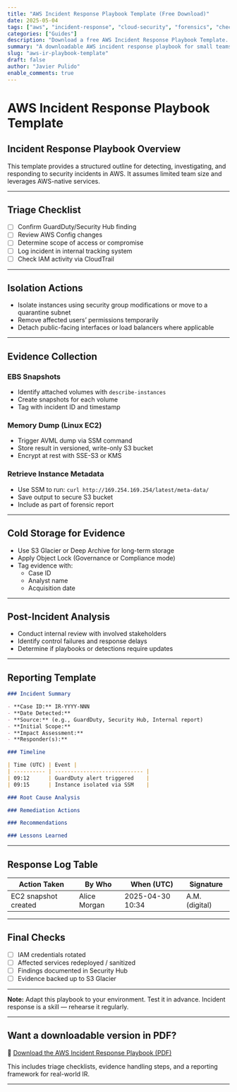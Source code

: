 ```yaml
---
title: "AWS Incident Response Playbook Template (Free Download)"
date: 2025-05-04
tags: ["aws", "incident-response", "cloud-security", "forensics", "checklists"]
categories: ["Guides"]
description: "Download a free AWS Incident Response Playbook Template. Step-by-step guide to handle security incidents effectively in AWS."
summary: "A downloadable AWS incident response playbook for small teams, including isolation workflows, evidence handling, and post-incident reporting guidance."
slug: "aws-ir-playbook-template"
draft: false
author: "Javier Pulido"
enable_comments: true
---
```




# AWS Incident Response Playbook Template

## Incident Response Playbook Overview
This template provides a structured outline for detecting, investigating, and responding to 
security incidents in AWS. It assumes limited team size and leverages AWS-native services.

---

## Triage Checklist

- [ ] Confirm GuardDuty/Security Hub finding
- [ ] Review AWS Config changes
- [ ] Determine scope of access or compromise
- [ ] Log incident in internal tracking system
- [ ] Check IAM activity via CloudTrail

---

## Isolation Actions

- Isolate instances using security group modifications or move to a quarantine subnet
- Remove affected users’ permissions temporarily
- Detach public-facing interfaces or load balancers where applicable

---

## Evidence Collection

### EBS Snapshots

- Identify attached volumes with `describe-instances`
- Create snapshots for each volume
- Tag with incident ID and timestamp

### Memory Dump (Linux EC2)

- Trigger AVML dump via SSM command
- Store result in versioned, write-only S3 bucket
- Encrypt at rest with SSE-S3 or KMS

### Retrieve Instance Metadata

- Use SSM to run: `curl http://169.254.169.254/latest/meta-data/`
- Save output to secure S3 bucket
- Include as part of forensic report

---

## Cold Storage for Evidence

- Use S3 Glacier or Deep Archive for long-term storage
- Apply Object Lock (Governance or Compliance mode)
- Tag evidence with:
  - Case ID
  - Analyst name
  - Acquisition date

---

## Post-Incident Analysis

- Conduct internal review with involved stakeholders
- Identify control failures and response delays
- Determine if playbooks or detections require updates

---

## Reporting Template

```md
### Incident Summary

- **Case ID:** IR-YYYY-NNN
- **Date Detected:**
- **Source:** (e.g., GuardDuty, Security Hub, Internal report)
- **Initial Scope:**
- **Impact Assessment:**
- **Responder(s):**

### Timeline

| Time (UTC) | Event |
| ---------- | ---------------------------- |
| 09:12      | GuardDuty alert triggered    |
| 09:15      | Instance isolated via SSM    |

### Root Cause Analysis

### Remediation Actions

### Recommendations

### Lessons Learned
```
---

## Response Log Table

| Action Taken            | By Who       | When (UTC)        | Signature       |
|-------------------------|--------------|-------------------|-----------------|
| EC2 snapshot created    | Alice Morgan | 2025-04-30 10:34  | A.M. (digital)  |

---

## Final Checks

- [ ] IAM credentials rotated
- [ ] Affected services redeployed / sanitized
- [ ] Findings documented in Security Hub
- [ ] Evidence backed up to S3 Glacier

---

**Note:** Adapt this playbook to your environment. Test it in advance. Incident response is a skill — rehearse it regularly.

---

## Want a downloadable version in PDF?


📄 [Download the AWS Incident Response Playbook (PDF)](/files/aws_incident_response_playbook_template.pdf)  


This includes triage checklists, evidence handling steps, and a reporting framework for real-world IR.

---